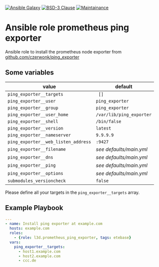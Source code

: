 [![Ansible Galaxy](https://ansible.l3d.space/svg/l3d.prometheus_ping_exporter.svg)](https://galaxy.ansible.com/l3d/prometheus_ping_exporter)
[![BSD-3 Clause](https://ansible.l3d.space/svg/l3d.prometheus_ping_exporter_license.svg)](LICENSE)
[![Maintainance](https://ansible.l3d.space/svg/l3d.prometheus_ping_exporter_maintainance.svg)](https://ansible.l3d.space/#l3d.prometheus_ping_exporter)

# Ansible role prometheus ping exporter
Ansible role to install the prometheus node exporter from [github.com/czerwonk/ping_exporter](https://github.com/czerwonk/ping_exporter.git)

## Some variables
| value | default |
| --- | --- |
| `ping_exporter__targets` | `` []`` |
| `ping_exporter__user` | ``ping_exporter`` |
| `ping_exporter__group` | ``ping_exporter`` |
| `ping_exporter__user_home` | ``/var/lib/ping_exporter`` |
| `ping_exporter__shell` | ``/bin/false`` |
| `ping_exporter__version` | ``latest`` |
| `ping_exporter__nameserver` | ``9.9.9.9`` |
| `ping_exporter__web_listen_address` | ``:9427`` |
| `ping_exporter__filename` | *see defaults/main.yml* |
| `ping_exporter__dns` | *see defaults/main.yml* |
| `ping_exporter__ping` | *see defaults/main.yml* |
| `ping_exporter__options` | *see defaults/main.yml* |
| `submodules_versioncheck` | ``false`` |


Please define all your targets in the ``ping_exporter__targets`` array.

## Example Playbook
```yml
---
- name: Install ping exporter at example.com
  hosts: example.com
  roles:
    - {role: l3d.prometheus_ping_exporter, tags: etebase}
  vars:
    ping_exporter__targets:
      - host1.example.com
      - host2.example.com
      - ccc.de
```
